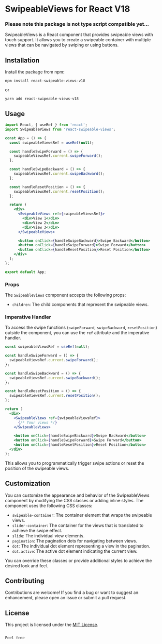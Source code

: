 
# SwipeableViews for React V18

### Please note this package is not type script compatible yet... 

SwipeableViews is a React component that provides swipeable views with touch support. It allows you to create a swipeable container with multiple views that can be navigated by swiping or using buttons.

## Installation

Install the package from npm:

```
npm install react-swipeable-views-v18
```

or

```
yarn add react-swipeable-views-v18
```

## Usage

```jsx
import React, { useRef } from 'react';
import SwipeableViews from 'react-swipeable-views';

const App = () => {
  const swipeableViewsRef = useRef(null);

  const handleSwipeForward = () => {
    swipeableViewsRef.current.swipeForward();
  };

  const handleSwipeBackward = () => {
    swipeableViewsRef.current.swipeBackward();
  };

  const handleResetPosition = () => {
    swipeableViewsRef.current.resetPosition();
  };

  return (
    <div>
      <SwipeableViews ref={swipeableViewsRef}>
        <div>View 1</div>
        <div>View 2</div>
        <div>View 3</div>
      </SwipeableViews>

      <button onClick={handleSwipeBackward}>Swipe Backward</button>
      <button onClick={handleSwipeForward}>Swipe Forward</button>
      <button onClick={handleResetPosition}>Reset Position</button>
    </div>
  );
};

export default App;
```

### Props

The `SwipeableViews` component accepts the following props:

- `children`: The child components that represent the swipeable views.

### Imperative Handler

To access the swipe functions (`swipeForward`, `swipeBackward`, `resetPosition`) outside the component, you can use the `ref` attribute and the imperative handler.

```jsx
const swipeableViewsRef = useRef(null);

const handleSwipeForward = () => {
  swipeableViewsRef.current.swipeForward();
};

const handleSwipeBackward = () => {
  swipeableViewsRef.current.swipeBackward();
};

const handleResetPosition = () => {
  swipeableViewsRef.current.resetPosition();
};

return (
  <div>
    <SwipeableViews ref={swipeableViewsRef}>
      {/* Your views */}
    </SwipeableViews>

    <button onClick={handleSwipeBackward}>Swipe Backward</button>
    <button onClick={handleSwipeForward}>Swipe Forward</button>
    <button onClick={handleResetPosition}>Reset Position</button>
  </div>
);
```

This allows you to programmatically trigger swipe actions or reset the position of the swipeable views.

## Customization

You can customize the appearance and behavior of the SwipeableViews component by modifying the CSS classes or adding inline styles. The component uses the following CSS classes:

- `swipeable-container`: The container element that wraps the swipeable views.
- `slider-container`: The container for the views that is translated to achieve the swipe effect.
- `slide`: The individual view elements.
- `pagination`: The pagination dots for navigating between views.
- `dot`: The individual dot element representing a view in the pagination.
- `dot.active`: The active dot element indicating the current view.

You can override these classes or provide additional styles to achieve the desired look and feel.

## Contributing

Contributions are welcome! If you find a bug or want to suggest an enhancement, please open an issue or submit a pull request.

## License

This project is licensed under the [MIT License](https://opensource.org/licenses/MIT).
```

Feel free